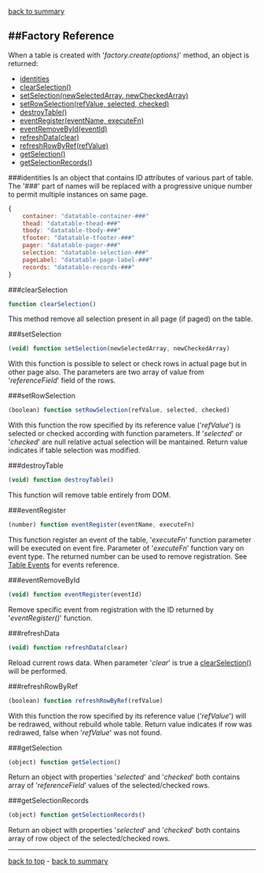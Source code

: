 ﻿[back to summary](summary.md)

##Factory Reference
------------------------------------------------------------------------
When a table is created with '*factory.create(options)*' method, an object is returned:

- [identities](#identities)
- [clearSelection()](#clearSelection)
- [setSelection(newSelectedArray, newCheckedArray)](#setSelection)
- [setRowSelection(refValue, selected, checked)](#setRowSelection)
- [destroyTable()](#destroyTable)
- [eventRegister(eventName, executeFn)](#eventRegister)
- [eventRemoveById(eventId)](#eventRemoveById)
- [refreshData(clear)](#refreshData)
- [refreshRowByRef(refValue)](#refreshRowByRef)
- [getSelection()](#getSelection)
- [getSelectionRecords()](#getSelectionRecords)


###identities
Is an object that contains ID attributes of various part of table.  
The '###' part of names will be replaced with a progressive unique number 
to permit multiple instances on same page.

```javascript
{
    container: "datatable-container-###"
    thead: "datatable-thead-###"
    tbody: "datatable-tbody-###"
    tfooter: "datatable-tfooter-###"
    pager: "datatable-pager-###"
    selection: "datatable-selection-###"
    pageLabel: "datatable-page-label-###"
    records: "datatable-records-###"
}
```



###clearSelection
```javascript
function clearSelection()
```
This method remove all selection present in all page (if paged) on the table. 


###setSelection
```javascript
(void) function setSelection(newSelectedArray, newCheckedArray)
```
With this function is possible to select or check rows in actual page but in other page also.
The parameters are two array of value from '*referenceField*' field of the rows.


###setRowSelection
```javascript
(boolean) function setRowSelection(refValue, selected, checked)
```
With this function the row specified by its reference value ('*refValue*') is selected 
or checked according with function parameters.
If '*selected*' or '*checked*' are null relative actual selection will be mantained.
Return value indicates if table selection was modified.


###destroyTable
```javascript
(void) function destroyTable()
```
This function will remove table entirely from DOM.


###eventRegister
```javascript
(number) function eventRegister(eventName, executeFn)
```
This function register an event of the table, '*executeFn*' function parameter
will be executed on event fire.
Parameter of '*executeFn*' function vary on event type.
The returned number can be used to remove registration.
See [Table Events](docs-table-events.md) for events reference.


###eventRemoveById
```javascript
(void) function eventRegister(eventId)
```
Remove specific event from registration with the ID 
returned by '*eventRegister()*' function.


###refreshData
```javascript
(void) function refreshData(clear)
```
Reload current rows data. When parameter '*clear*' 
is true a [clearSelection()](#clearSelection) will be performed.


###refreshRowByRef
```javascript
(boolean) function refreshRowByRef(refValue)
```
With this function the row specified by its reference value ('*refValue*') 
will be redrawed, without rebuild whole table.
Return value indicates if row was redrawed, false when '*refValue*' was not found.


###getSelection
```javascript
(object) function getSelection()
```
Return an object with properties '*selected*' and '*checked*' both contains
array of '*referenceField*' values of the selected/checked rows.


###getSelectionRecords
```javascript
(object) function getSelectionRecords()
```
Return an object with properties '*selected*' and '*checked*' both contains
array of row object of the selected/checked rows.


------------------------------------------------------------------------

[back to top](#factory-reference) - [back to summary](summary.md)
